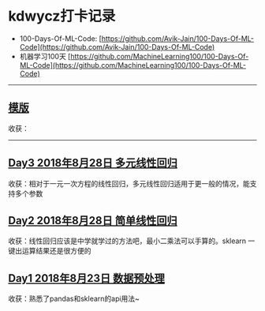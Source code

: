 # kdwycz打卡记录

* 100-Days-Of-ML-Code: [https://github.com/Avik-Jain/100-Days-Of-ML-Code](https://github.com/Avik-Jain/100-Days-Of-ML-Code)
* 机器学习100天 [https://github.com/MachineLearning100/100-Days-Of-ML-Code](https://github.com/MachineLearning100/100-Days-Of-ML-Code)

---
## [模版](./)

收获：

---
## [Day3 2018年8月28日 多元线性回归](./Day%203_Multiple_Linear_Regression.ipynb)

收获：相对于一元一次方程的线性回归，多元线性回归适用于更一般的情况，能支持多个参数

## [Day2 2018年8月28日 简单线性回归](./Day%202_Simple_Linear_Regression.ipynb)

收获：线性回归应该是中学就学过的方法吧，最小二乘法可以手算的。sklearn 一键出运算结果还是很方便的

## [Day1 2018年8月23日 数据预处理](./Day%201_Data_Preprocessing.ipynb)

收获：熟悉了pandas和sklearn的api用法~
